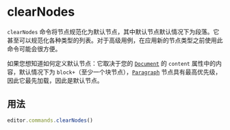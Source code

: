 # clearNodes

`clearNodes` 命令将节点规范化为默认节点，其中默认节点默认情况下为段落。它甚至可以规范化各种类型的列表。对于高级用例，在应用新的节点类型之前使用此命令可能会很方便。

如果您想知道如何定义默认节点：它取决于您的 [`Document`](https://tiptap.dev/api/nodes/document) 的 `content` 属性中的内容，默认情况下为 `block+`（至少一个块节点），[`Paragraph`](https://tiptap.dev/api/nodes/paragraph) 节点具有最高优先级，因此它最先加载，因此是默认节点。

## 用法

```js
editor.commands.clearNodes()
```
